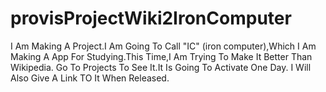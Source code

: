 # provisProjectWiki2IronComputer
I Am Making A Project.I Am Going To Call "IC" (iron computer),Which I Am Making A App For Studying.This Time,I Am Trying To Make It Better Than Wikipedia.
Go To Projects To See It.It Is Going To Activate One Day.
I Will Also Give A Link TO It When Released.
